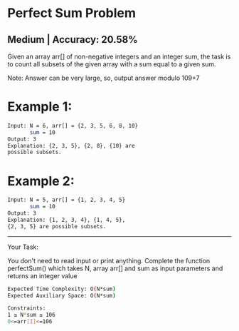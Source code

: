 # Perfect Sum Problem

## Medium  |  Accuracy: 20.58%


<p>Given an array arr[] of non-negative integers and an integer sum, the task is to count all subsets of the given array with a sum equal to a given sum.</p>

<p>Note: Answer can be very large, so, output answer modulo 109+7</p>


# Example 1:

```bash
Input: N = 6, arr[] = {2, 3, 5, 6, 8, 10}
       sum = 10
Output: 3
Explanation: {2, 3, 5}, {2, 8}, {10} are 
possible subsets.
```

# Example 2:

```bash
Input: N = 5, arr[] = {1, 2, 3, 4, 5}
       sum = 10
Output: 3
Explanation: {1, 2, 3, 4}, {1, 4, 5}, 
{2, 3, 5} are possible subsets.
```

<hr>

<span>Your Task:</span>  
<p>You don't need to read input or print anything. Complete the function perfectSum() which takes N, array arr[] and sum as input parameters and returns an integer value</p>


```bash
Expected Time Complexity: O(N*sum)
Expected Auxiliary Space: O(N*sum)

Constraints:
1 ≤ N*sum ≤ 106
0<=arr[I]<=106
```
